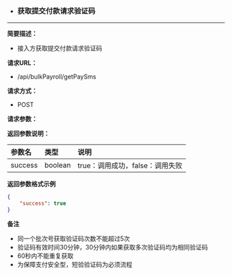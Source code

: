 * ### 获取提交付款请求验证码

---

**简要描述：**

* 接入方获取提交付款请求验证码

**请求URL：**

* /api/bulkPayroll/getPaySms

**请求方式：**

* POST 

**请求参数：**

**返回参数说明：**

| 参数名 | 类型 | 说明 |
| :--- | :--- | :--- |
| success | boolean | true：调用成功，false：调用失败 |

**返回参数格式示例**

```json
{
    "success": true
}
```

**备注**

* 同一个批次号获取验证码次数不能超过5次
* 验证码有效时间30分钟，30分钟内如果获取多次验证码均为相同验证码
* 60秒内不能重复获取
* 为保障支付安全型，短验验证码为必须流程



